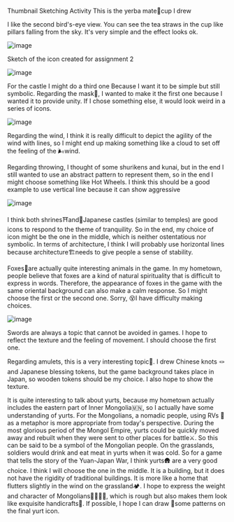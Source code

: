 Thumbnail Sketching Activity
This is the yerba mate🧉cup I drew

I like the second bird's-eye view. You can see the tea straws in the cup like pillars falling from the sky. It's very simple and the effect looks ok.

 ![image](https://github.com/user-attachments/assets/a6f5d8bf-ac08-4edf-a588-0d71e9e636a1)

Sketch of the icon created for assignment 2

![image](https://github.com/user-attachments/assets/5c1bf3aa-f058-40ea-a100-6fa6bd447ba7)

For the castle I might do a third one Because I want it to be simple but still symbolic. Regarding the mask👺, I wanted to make it the first one because I wanted it to provide unity. If I chose something else, it would look weird in a series of icons.

![image](https://github.com/user-attachments/assets/722748e4-695d-4f74-8b3b-8186c51e3479)

Regarding the wind, I think it is really difficult to depict the agility of the wind with lines, so I might end up making something like a cloud to set off the feeling of the 🌬️wind.

Regarding throwing, I thought of some shurikens and kunai, but in the end I still wanted to use an abstract pattern to represent them, so in the end I might choose something like Hot Wheels. I think this should be a good example to use vertical line because it can show aggressive

![image](https://github.com/user-attachments/assets/52d3146b-a1f9-48c4-84b2-b0de7f171f76)

I think both shrines⛩️and🏯Japanese castles (similar to temples) are good icons to respond to the theme of tranquility. So in the end, my choice of icon might be the one in the middle, which is neither ostentatious nor symbolic. In terms of architecture, I think I will probably use horizontal lines because architecture🏗️needs to give people a sense of stability.

Foxes🦊are actually quite interesting animals in the game. In my hometown, people believe that foxes are a kind of natural spirituality that is difficult to express in words. Therefore, the appearance of foxes in the game with the same oriental background can also make a calm response. So I might choose the first or the second one. Sorry, 😵I have difficulty making choices.

![image](https://github.com/user-attachments/assets/637022f3-8c1c-4910-bff3-77acbc248234)

Swords are always a topic that cannot be avoided in games. I hope to reflect the texture and the feeling of movement. I should choose the first one.

Regarding amulets, this is a very interesting topic🧿. I drew Chinese knots 🪢and Japanese blessing tokens, but the game background takes place in Japan, so wooden tokens should be my choice. I also hope to show the texture.

It is quite interesting to talk about yurts, because my hometown actually includes the eastern part of Inner Mongolia🇲🇳, so I actually have some understanding of yurts. For the Mongolians, a nomadic people, using RVs 🚐as a metaphor is more appropriate from today's perspective. During the most glorious period of the Mongol Empire, yurts could be quickly moved away and rebuilt when they were sent to other places for battle⚔️. So this can be said to be a symbol of the Mongolian people. On the grasslands, soldiers would drink and eat meat in yurts when it was cold. So for a game that tells the story of the Yuan-Japan War, I think yurts🛖 are a very good choice. I think I will choose the one in the middle. It is a building, but it does not have the rigidity of traditional buildings. It is more like a home that flutters slightly in the wind on the grassland🏕️.
I hope to express the weight and character of Mongolians🍾🏇🕺🏻, which is rough but also makes them look like exquisite handicrafts🧵. If possible, I hope I can draw 🎨some patterns on the final yurt icon.